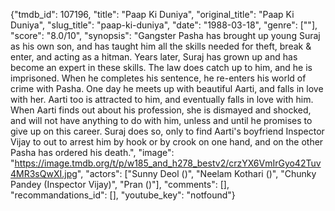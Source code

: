 {"tmdb_id": 107196, "title": "Paap Ki Duniya", "original_title": "Paap Ki Duniya", "slug_title": "paap-ki-duniya", "date": "1988-03-18", "genre": [""], "score": "8.0/10", "synopsis": "Gangster Pasha has brought up young Suraj as his own son, and has taught him all the skills needed for theft, break & enter, and acting as a hitman. Years later, Suraj has grown up and has become an expert in these skills. The law does catch up to him, and he is imprisoned. When he completes his sentence, he re-enters his world of crime with Pasha. One day he meets up with beautiful Aarti, and falls in love with her. Aarti too is attracted to him, and eventually falls in love with him. When Aarti finds out about his profession, she is dismayed and shocked, and will not have anything to do with him, unless and until he promises to give up on this career. Suraj does so, only to find Aarti's boyfriend Inspector Vijay to out to arrest him by hook or by crook on one hand, and on the other Pasha has ordered his death.", "image": "https://image.tmdb.org/t/p/w185_and_h278_bestv2/crzYX6VmIrGyo42Tuv4MR3sQwXI.jpg", "actors": ["Sunny Deol ()", "Neelam Kothari ()", "Chunky Pandey (Inspector Vijay)", "Pran ()"], "comments": [], "recommandations_id": [], "youtube_key": "notfound"}